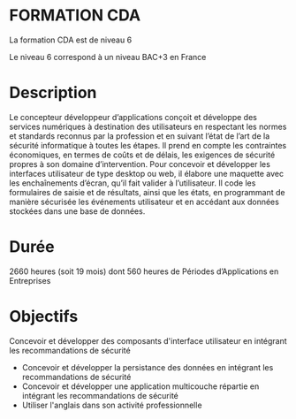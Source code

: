 # FORMATION CDA

La formation CDA est de niveau 6

Le niveau 6 correspond à un niveau BAC+3 en France

# Description

Le concepteur développeur d’applications conçoit et développe des services numériques à 
destination des utilisateurs en respectant les normes et standards reconnus par la profession 
et en suivant l’état de l’art de la sécurité informatique à toutes les étapes. Il prend en compte 
les contraintes économiques, en termes de coûts et de délais, les exigences de sécurité 
propres à son domaine d’intervention. Pour concevoir et développer les interfaces utilisateur 
de type desktop ou web, il élabore une maquette avec les enchaînements d’écran, qu’il fait 
valider à l’utilisateur. Il code les formulaires de saisie et de résultats, ainsi que les états, en 
programmant de manière sécurisée les événements utilisateur et en accédant aux données 
stockées dans une base de données.

# Durée

2660 heures (soit 19 mois) dont 560 heures
de Périodes d’Applications en Entreprises

# Objectifs

Concevoir et développer des composants d'interface utilisateur en intégrant les 
recommandations de sécurité
- Concevoir et développer la persistance des données en intégrant les recommandations 
de sécurité
- Concevoir et développer une application multicouche répartie en intégrant les 
recommandations de sécurité
- Utiliser l'anglais dans son activité professionnelle
